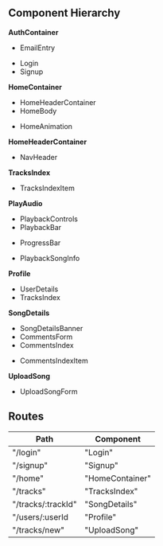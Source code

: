 ## Component Hierarchy

**AuthContainer**
 - EmailEntry
  * Login
  * Signup

**HomeContainer**
 - HomeHeaderContainer
 - HomeBody
  * HomeAnimation

**HomeHeaderContainer**
 - NavHeader

**TracksIndex**
 - TracksIndexItem

**PlayAudio**
 - PlaybackControls
 - PlaybackBar
  * ProgressBar
 - PlaybackSongInfo

**Profile**
 - UserDetails
 - TracksIndex

**SongDetails**
 - SongDetailsBanner
 - CommentsForm
 - CommentsIndex
  * CommentsIndexItem

**UploadSong**
 - UploadSongForm

## Routes

|Path   | Component   |
|-------|-------------|
| "/login" | "Login" |
| "/signup" | "Signup" |
| "/home" | "HomeContainer" |
| "/tracks" | "TracksIndex" |
| "/tracks/:trackId" | "SongDetails" |
| "/users/:userId | "Profile" |
| "/tracks/new" | "UploadSong" |

